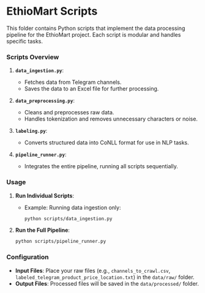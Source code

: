 # EthioMart Scripts

This folder contains Python scripts that implement the data processing pipeline for the EthioMart project. Each script is modular and handles specific tasks.

### Scripts Overview

1. **`data_ingestion.py`**:

   - Fetches data from Telegram channels.
   - Saves the data to an Excel file for further processing.

2. **`data_preprocessing.py`**:

   - Cleans and preprocesses raw data.
   - Handles tokenization and removes unnecessary characters or noise.

3. **`labeling.py`**:

   - Converts structured data into CoNLL format for use in NLP tasks.

4. **`pipeline_runner.py`**:
   - Integrates the entire pipeline, running all scripts sequentially.

### Usage

1. **Run Individual Scripts**:

   - Example: Running data ingestion only:
     ```bash
     python scripts/data_ingestion.py
     ```

2. **Run the Full Pipeline**:
   ```bash
   python scripts/pipeline_runner.py
   ```

### Configuration

- **Input Files**: Place your raw files (e.g., `channels_to_crawl.csv`, `labeled_telegram_product_price_location.txt`) in the `data/raw/` folder.
- **Output Files**: Processed files will be saved in the `data/processed/` folder.
